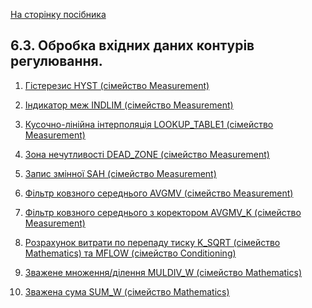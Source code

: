 [На сторінку посібника](README.md)

## 6.3. Обробка вхідних даних контурів регулювання.

1) [Гістерезис HYST (сімейство Measurement)](6_3_1_HYST.md)  

2) [Індикатор меж INDLIM (сімейство Measurement)](6_3_2_INDLIM.md) 

3) [Кусочно-лінійна інтерполяція LOOKUP_TABLE1 (сімейство Measurement)](6_3_3_LOOKUP_TABLE1.md) 

4) [Зона нечутливості DEAD_ZONE (сімейство Measurement)](6_3_4_DEAD_ZONE.md) 

5) [Запис змінної SAH (сімейство Measurement)](6_3_5_SAH.md)

6) [Фільтр ковзного середнього AVGMV (сімейство Measurement)](6_3_6_AVGMV.md)

7) [Фільтр ковзного середнього з коректором AVGMV_K (сімейство Measurement)](6_3_7_AVGMV_K.md) 

8) [Розрахунок витрати по перепаду тиску K_SQRT (сімейство Mathematics) та MFLOW (сімейство Conditioning)](6_3_8_K_SQRT.md) 

9) [Зважене множення/ділення MULDIV_W (сімейство Mathematics)](6_3_9_MULDIV_W.md)

10) [Зважена сума SUM_W (сімейство Mathematics)](6_3_10_SUM_W.md)

